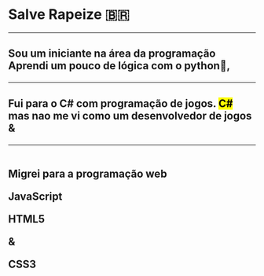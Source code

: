<html>
            <h1 id = "box-h1">
                Salve Rapeize 🇧🇷
            </h1>
            <hr id  = "hr-1">
            <h2 id = "paragrafo1">
                Sou um iniciante na área da programação<br>Aprendi um pouco de lógica com o python🐍,<hr>
            </h2>
            <h2>
            <span>
                Fui para o C# com programação de jogos. <mark  id = "mark1">C#</mark> <br>
                mas nao me vi como um desenvolvedor de jogos &
            </span>
            <p>
                <hr id = "hr">
                <br>Migrei para a programação web <p>JavaScript</p><p>HTML5</p>&<p>CSS3</p>
            </h2>
</html>
